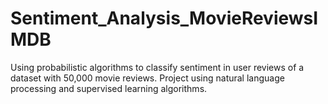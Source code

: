 # Sentiment_Analysis_MovieReviewsIMDB
Using probabilistic algorithms to classify sentiment in user reviews of a dataset with 50,000 movie reviews.  Project using natural language processing and supervised learning algorithms.
